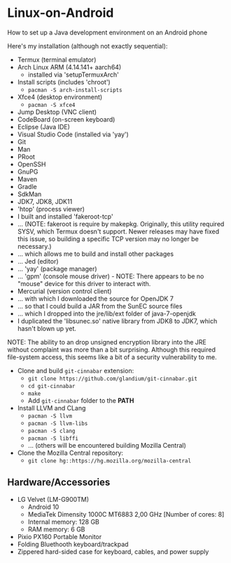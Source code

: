 # Linux-on-Android
How to set up a Java development environment on an Android phone

Here's my installation (although not exactly sequential):
* Termux (terminal emulator)
* Arch Linux ARM (4.14.141+ aarch64)
  * installed via 'setupTermuxArch'
* Install scripts (includes 'chroot')
  * `pacman -S arch-install-scripts`
* Xfce4 (desktop environment)
  * `pacman -S xfce4`
* Jump Desktop (VNC client)
* CodeBoard (on-screen keyboard)
* Eclipse (Java IDE)
* Visual Studio Code (installed via 'yay')
* Git
* Man
* PRoot
* OpenSSH
* GnuPG
* Maven
* Gradle
* SdkMan
* JDK7, JDK8, JDK11
* 'htop' (process viewer)
* I built and installed 'fakeroot-tcp'
* ... (NOTE: fakeroot is require by makepkg. Originally, this utility required SYSV, which Termux doesn't support. Newer releases may have fixed this issue, so building a specific TCP version may no longer be necessary.)
* ... which allows me to build and install other packages
* ... Jed (editor)
* ... 'yay' (package manager)
* ... 'gpm' (console mouse driver) - NOTE: There appears to be no "mouse" device for this driver to interact with.
* Mercurial (version control client)
* ... with which I downloaded the source for OpenJDK 7
* ... so that I could build a JAR from the SunEC source files
* ... which I dropped into the jre/lib/ext folder of java-7-openjdk
* I duplicated the 'libsunec.so' native library from JDK8 to JDK7, which hasn't blown up yet.

NOTE: The ability to an drop unsigned encryption library into the JRE without complaint was more than a bit surprising. Although this required file-system access, this seems like a bit of a security vulnerability to me.

* Clone and build `git-cinnabar` extension:
  * `git clone https://github.com/glandium/git-cinnabar.git`
  * `cd git-cinnabar`
  * `make`
  * Add `git-cinnabar` folder to the **PATH**
* Install LLVM and CLang
  * `pacman -S llvm`
  * `pacman -S llvm-libs`
  * `pacman -S clang`
  * `pacman -S libffi`
  * ... (others will be encountered building Mozilla Central)
* Clone the Mozilla Central repository:
  * `git clone hg::https://hg.mozilla.org/mozilla-central`

## Hardware/Accessories
* LG Velvet (LM-G900TM)
  * Android 10
  * MediaTek Dimensity 1000C MT6883 2,00 GHz [Number of cores: 8]
  * Internal memory: 128 GB
  * RAM memory: 6 GB
* Pixio PX160 Portable Monitor
* Folding Bluethooth keyboard/trackpad
* Zippered hard-sided case for keyboard, cables, and power supply
